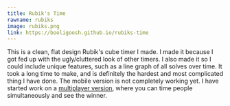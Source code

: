 ```yaml
---
title: Rubik's Time
rawname: rubiks
image: rubiks.png
link: https://booligoosh.github.io/rubiks-time
---
```


This is a clean, flat design Rubik's cube timer I made. I made it because I got fed up with the ugly/cluttered look of other timers. I also made it so I could include unique features, such as a line graph of all solves over time. It took a long time to make, and is definitely the hardest and most complicated thing I have done. The mobile version is not completely working yet. I have started work on a [multiplayer version][rubiks-time-multi], where you can time people simultaneously and see the winner.

[rubiks-time-multi]: https://booligoosh.github.io/rubiks-time-multi/